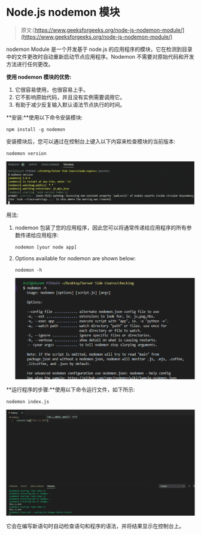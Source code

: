 # Node.js nodemon 模块

> 原文:[https://www.geeksforgeeks.org/node-js-nodemon-module/](https://www.geeksforgeeks.org/node-js-nodemon-module/)

nodemon Module 是一个开发基于 node.js 的应用程序的模块，它在检测到目录中的文件更改时自动重新启动节点应用程序。Nodemon 不需要对原始代码和开发方法进行任何更改。

**使用 nodemon 模块的优势:**

1.  它很容易使用，也很容易上手。
2.  它不影响原始代码，并且没有实例需要调用它。
3.  有助于减少反复输入默认语法节点<file name="">执行的时间。</file>

**安装:**使用以下命令安装模块:

```
npm install -g nodemon
```

安装模块后，您可以通过在控制台上键入以下内容来检查模块的当前版本:

```
nodemon version
```

![](img/104d256cc97a0693b1d276078fbadfe1.png)

用法:

1.  nodemon 包装了您的应用程序，因此您可以将通常传递给应用程序的所有参数传递给应用程序:

    ```
    nodemon [your node app]

    ```

2.  Options available for nodemon are shown below:

    ```
    nodemon -h

    ```

    ![](img/9425a962616afd6d9e70bbd185e11a3f.png)

**运行程序的步骤:**使用以下命令运行文件，如下所示:

```
nodemon index.js
```

![](img/3ca4b63d1622b0655ed5b211c6d7c106.png)

它会在编写新语句时自动检查语句和程序的语法，并将结果显示在控制台上。